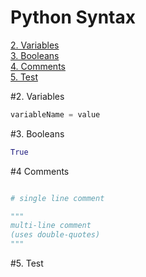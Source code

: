 # Python Syntax

[2. Variables](#2.-Variables)  
[3. Booleans](#3.)  
[4. Comments](#Comments)  
[5. Test](#5.-Test)

#2. Variables

```python
variableName = value
```

#3. Booleans

```python
True
```

#4 Comments

```python

# single line comment

"""
multi-line comment
(uses double-quotes)
"""

```

#5. Test